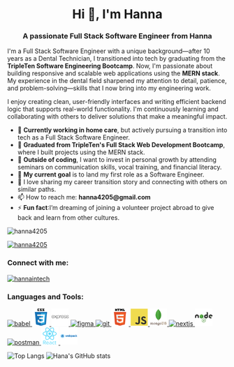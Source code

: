<h1 align="center">Hi 👋, I'm Hanna</h1>
<h3 align="center">A passionate Full Stack Software Engineer from Hanna</h3>
<p align="left">I'm a Full Stack Software Engineer with a unique background—after 10 years as a Dental Technician, I transitioned into tech by graduating from the <strong>TripleTen Software Engineering Bootcamp</strong>. Now, I'm passionate about building responsive and scalable web applications using the <strong>MERN stack</strong>. My experience in the dental field sharpened my attention to detail, patience, and problem-solving—skills that I now bring into my engineering work.</h3>

<p align="left">
  I enjoy creating clean, user-friendly interfaces and writing efficient backend logic that supports real-world functionality. I'm continuously learning and collaborating with others to deliver solutions that make a meaningful impact.
</p>

<ul align="left">
  <li>💙 <strong>Currently working in home care</strong>, but actively pursuing a transition into tech as a Full Stack Software Engineer.</li>
  <li>🌱 <strong>Graduated from TripleTen's Full Stack Web Development Bootcamp</strong>, where I built projects using the MERN stack.</li>
  <li>🔭 <strong>Outside of coding</strong>, I want to invest in personal growth by attending seminars on communication skills, vocal training, and financial literacy.</li>
  <li>🥅 <strong>My current goal</strong> is to land my first role as a Software Engineer.</li>
  <li>💬 I love sharing my career transition story and connecting with others on similar paths.</li>
  <li>📫 How to reach me: <strong>hanna4205@gmail.com</strong></li>
  <li>⚡ <strong>Fun fact</strong>:I’m dreaming of joining a volunteer project abroad to give back and learn from other cultures.</li>
</ul>

<p align="left"> <img src="https://komarev.com/ghpvc/?username=hanna4205&label=Profile%20views&color=0e75b6&style=flat" alt="hanna4205" /> </p>

<p align="left"> <a href="https://github.com/ryo-ma/github-profile-trophy"><img src="https://github-profile-trophy.vercel.app/?username=hanna4205" alt="hanna4205" /></a> </p>

<h3 align="left">Connect with me:</h3>
<p align="left">
  <a href="https://linkedin.com/in/hannaintech" target="blank">
    <img align="center" src="https://raw.githubusercontent.com/rahuldkjain/github-profile-readme-generator/master/src/images/icons/Social/linked-in-alt.svg" alt="hannaintech" height="30" width="40" />
  </a>
</p>

<h3 align="left">Languages and Tools:</h3>
<p align="left">
  <a href="https://babeljs.io/" target="_blank" rel="noreferrer">
    <img src="https://www.vectorlogo.zone/logos/babeljs/babeljs-icon.svg" alt="babel" width="40" height="40"/>
  </a>
  <a href="https://www.w3schools.com/css/" target="_blank" rel="noreferrer">
    <img src="https://raw.githubusercontent.com/devicons/devicon/master/icons/css3/css3-original-wordmark.svg" alt="css3" width="40" height="40"/>
  </a>
  <a href="https://expressjs.com" target="_blank" rel="noreferrer">
    <img src="https://raw.githubusercontent.com/devicons/devicon/master/icons/express/express-original-wordmark.svg" alt="express" width="40" height="40"/>
  </a>
  <a href="https://www.figma.com/" target="_blank" rel="noreferrer">
    <img src="https://www.vectorlogo.zone/logos/figma/figma-icon.svg" alt="figma" width="40" height="40"/>
  </a>
  <a href="https://git-scm.com/" target="_blank" rel="noreferrer">
    <img src="https://www.vectorlogo.zone/logos/git-scm/git-scm-icon.svg" alt="git" width="40" height="40"/>
  </a>
  <a href="https://www.w3.org/html/" target="_blank" rel="noreferrer">
    <img src="https://raw.githubusercontent.com/devicons/devicon/master/icons/html5/html5-original-wordmark.svg" alt="html5" width="40" height="40"/>
  </a>
  <a href="https://developer.mozilla.org/en-US/docs/Web/JavaScript" target="_blank" rel="noreferrer">
    <img src="https://raw.githubusercontent.com/devicons/devicon/master/icons/javascript/javascript-original.svg" alt="javascript" width="40" height="40"/>
  </a>
  <a href="https://www.mongodb.com/" target="_blank" rel="noreferrer">
    <img src="https://raw.githubusercontent.com/devicons/devicon/master/icons/mongodb/mongodb-original-wordmark.svg" alt="mongodb" width="40" height="40"/>
  </a>
  <a href="https://nextjs.org/" target="_blank" rel="noreferrer">
    <img src="https://cdn.worldvectorlogo.com/logos/nextjs-2.svg" alt="nextjs" width="40" height="40"/>
  </a>
  <a href="https://nodejs.org" target="_blank" rel="noreferrer">
    <img src="https://raw.githubusercontent.com/devicons/devicon/master/icons/nodejs/nodejs-original-wordmark.svg" alt="nodejs" width="40" height="40"/>
  </a>
  <a href="https://postman.com" target="_blank" rel="noreferrer">
    <img src="https://www.vectorlogo.zone/logos/getpostman/getpostman-icon.svg" alt="postman" width="40" height="40"/>
  </a>
  <a href="https://reactjs.org/" target="_blank" rel="noreferrer">
    <img src="https://raw.githubusercontent.com/devicons/devicon/master/icons/react/react-original-wordmark.svg" alt="react" width="40" height="40"/>
  </a>
  <a href="https://webpack.js.org" target="_blank" rel="noreferrer">
    <img src="https://raw.githubusercontent.com/devicons/devicon/d00d0969292a6569d45b06d3f350f463a0107b0d/icons/webpack/webpack-original-wordmark.svg" alt="webpack" width="40" height="40"/>
  </a>
</p>

![Top Langs](https://github-readme-stats.vercel.app/api/top-langs/?username=sun4205&layout=compact&theme=dark)
![Hana's GitHub stats](https://github-readme-stats.vercel.app/api?username=sun4205&show_icons=true&theme=dark&hide=prs,issues)




